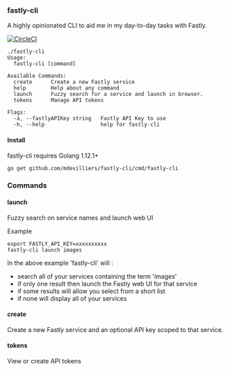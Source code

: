 ### fastly-cli

A highly opinionated CLI to aid me in my day-to-day tasks with Fastly.

[![CircleCI](https://circleci.com/gh/mdevilliers/fastly-cli.svg?style=svg)](https://circleci.com/gh/mdevilliers/fastly-cli)

```
./fastly-cli
Usage:
  fastly-cli [command]

Available Commands:
  create      Create a new Fastly service
  help        Help about any command
  launch      Fuzzy search for a service and launch in browser.
  tokens      Manage API tokens

Flags:
  -a, --fastlyAPIKey string   Fastly API Key to use
  -h, --help                  help for fastly-cli
```

#### Install

fastly-cli requires Golang 1.12.1+
```
go get github.com/mdevilliers/fastly-cli/cmd/fastly-cli
```

### Commands

#### launch

Fuzzy search on service names and launch web UI

Example

```
export FASTLY_API_KEY=xxxxxxxxxx
fastly-cli launch images 
```

In the above example 'fastly-cli' will :
- search all of your services containing the term 'images'
- if only one result then launch the Fastly web UI for that service
- if some results will allow you select from a short list
- if none will display all of your services


#### create

Create a new Fastly service and an optional API key scoped to that service.

#### tokens

View or create API tokens

